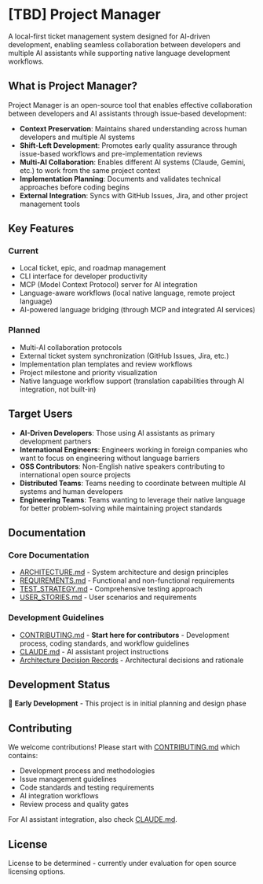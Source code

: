 # [TBD] Project Manager

A local-first ticket management system designed for AI-driven development, enabling seamless collaboration between developers and multiple AI assistants while supporting native language development workflows.

## What is Project Manager?

Project Manager is an open-source tool that enables effective collaboration between developers and AI assistants through issue-based development:

- **Context Preservation**: Maintains shared understanding across human developers and multiple AI systems
- **Shift-Left Development**: Promotes early quality assurance through issue-based workflows and pre-implementation reviews
- **Multi-AI Collaboration**: Enables different AI systems (Claude, Gemini, etc.) to work from the same project context
- **Implementation Planning**: Documents and validates technical approaches before coding begins
- **External Integration**: Syncs with GitHub Issues, Jira, and other project management tools

## Key Features

### Current

- Local ticket, epic, and roadmap management
- CLI interface for developer productivity
- MCP (Model Context Protocol) server for AI integration
- Language-aware workflows (local native language, remote project language)
- AI-powered language bridging (through MCP and integrated AI services)

### Planned

- Multi-AI collaboration protocols
- External ticket system synchronization (GitHub Issues, Jira, etc.)
- Implementation plan templates and review workflows
- Project milestone and priority visualization
- Native language workflow support (translation capabilities through AI integration, not built-in)

## Target Users

- **AI-Driven Developers**: Those using AI assistants as primary development partners
- **International Engineers**: Engineers working in foreign companies who want to focus on engineering without language barriers
- **OSS Contributors**: Non-English native speakers contributing to international open source projects
- **Distributed Teams**: Teams needing to coordinate between multiple AI systems and human developers
- **Engineering Teams**: Teams wanting to leverage their native language for better problem-solving while maintaining project standards

## Documentation

### Core Documentation

- [ARCHITECTURE.md](./docs/architecture/ARCHITECTURE.md) - System architecture and design principles
- [REQUIREMENTS.md](./docs/domain/REQUIREMENTS.md) - Functional and non-functional requirements
- [TEST_STRATEGY.md](./docs/TEST_STRATEGY.md) - Comprehensive testing approach
- [USER_STORIES.md](./docs/domain/USER_STORIES.md) - User scenarios and requirements

### Development Guidelines

- [CONTRIBUTING.md](./CONTRIBUTING.md) - **Start here for contributors** - Development process, coding standards, and workflow guidelines
- [CLAUDE.md](./CLAUDE.md) - AI assistant project instructions
- [Architecture Decision Records](./docs/architecture/adr/README.md) - Architectural decisions and rationale

## Development Status

🚧 **Early Development** - This project is in initial planning and design phase

## Contributing

We welcome contributions! Please start with [CONTRIBUTING.md](./CONTRIBUTING.md) which contains:

- Development process and methodologies
- Issue management guidelines
- Code standards and testing requirements
- AI integration workflows
- Review process and quality gates

For AI assistant integration, also check [CLAUDE.md](./CLAUDE.md).

## License

License to be determined - currently under evaluation for open source licensing options.
